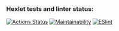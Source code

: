 ### Hexlet tests and linter status:
[![Actions Status](https://github.com/julish13/frontend-project-lvl2/workflows/hexlet-check/badge.svg)](https://github.com/julish13/frontend-project-lvl2/actions)
[![Maintainability](https://api.codeclimate.com/v1/badges/ebabe43d15e22c85dead/maintainability)](https://codeclimate.com/github/julish13/frontend-project-lvl2/maintainability)
[![ESlint](https://github.com/julish13/frontend-project-lvl2/actions/workflows/ESlint.yml/badge.svg)](https://github.com/julish13/frontend-project-lvl2/actions/workflows/ESlint.yml)
